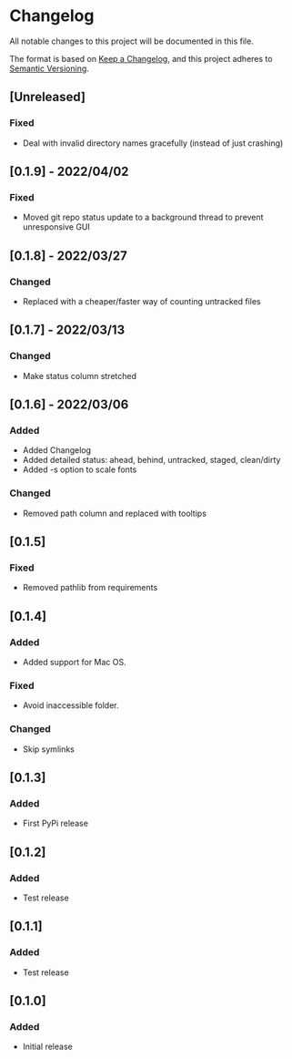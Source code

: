# Changelog
All notable changes to this project will be documented in this file.

The format is based on [Keep a Changelog](https://keepachangelog.com/en/1.0.0/),
and this project adheres to [Semantic Versioning](https://semver.org/spec/v2.0.0.html).

## [Unreleased]

### Fixed
- Deal with invalid directory names gracefully (instead of just crashing)

## [0.1.9] - 2022/04/02

### Fixed
- Moved git repo status update to a background thread to prevent unresponsive GUI

## [0.1.8] - 2022/03/27

### Changed
- Replaced with a cheaper/faster way of counting untracked files

## [0.1.7] - 2022/03/13

### Changed
- Make status column stretched

## [0.1.6] - 2022/03/06

### Added
- Added Changelog
- Added detailed status: ahead, behind, untracked, staged, clean/dirty
- Added -s option to scale fonts

### Changed
- Removed path column and replaced with tooltips

## [0.1.5]

### Fixed
- Removed pathlib from requirements

## [0.1.4]

### Added
- Added support for Mac OS.

### Fixed
- Avoid inaccessible folder.

### Changed
- Skip symlinks

## [0.1.3]

### Added
- First PyPi release

## [0.1.2]

### Added
- Test release

## [0.1.1]

### Added
- Test release

## [0.1.0]

### Added
- Initial release
